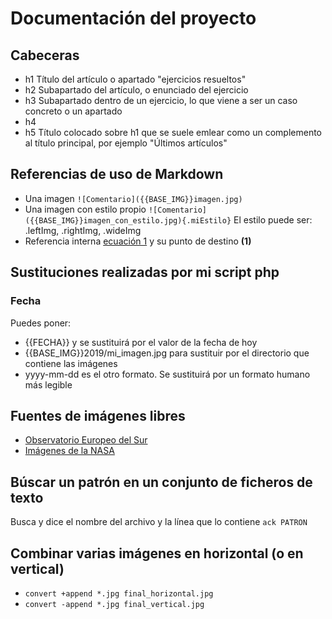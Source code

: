 # Documentación del proyecto

## Cabeceras

- h1 Título del artículo o apartado "ejercicios resueltos"
- h2 Subapartado del artículo, o enunciado del ejercicio
- h3 Subapartado dentro de un ejercicio, lo que viene a ser un caso concreto o un apartado
- h4 
- h5 Título colocado sobre h1 que se suele emlear como un complemento al título principal, por ejemplo "Últimos artículos"


## Referencias de uso de Markdown

- Una imagen `![Comentario]({{BASE_IMG}}imagen.jpg)`
- Una imagen con estilo propio `![Comentario]({{BASE_IMG}}imagen_con_estilo.jpg){.miEstilo}`
	El estilo puede ser: .leftImg, .rightImg, .wideImg
- Referencia interna [ecuación 1](#ec1) 
	y su punto de destino **(1)**<a name="ec1"></a>



## Sustituciones realizadas por mi script php
### Fecha
Puedes poner:

- {{FECHA}} y se sustituirá por el valor de la fecha de hoy
- {{BASE_IMG}}2019/mi_imagen.jpg	para sustituir por el directorio que contiene las imágenes
- yyyy-mm-dd es el otro formato. Se sustituirá por un formato humano más legible



## Fuentes de imágenes libres

- [Observatorio Europeo del Sur](https://www.eso.org/public/images/)
- [Imágenes de la NASA](https://www.nasa.gov/multimedia/imagegallery/index.html)


## Búscar un patrón en un conjunto de ficheros de texto
Busca y dice el nombre del archivo y la línea que lo contiene
`ack PATRON`


## Combinar varias imágenes en horizontal (o en vertical)

- `convert +append *.jpg final_horizontal.jpg`
- `convert -append *.jpg final_vertical.jpg`
